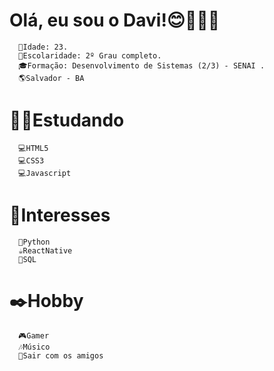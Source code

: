    # Olá, eu sou o Davi!😊🙋🏻‍♂️






  
      📌Idade: 23.
      🏫Escolaridade: 2º Grau completo.
      🎓Formação: Desenvolvimento de Sistemas (2/3) - SENAI .
      🌎Salvador - BA

 
  #  👨‍💻Estudando 
      💻HTML5
      💻CSS3
      💻Javascript


  #  🎯Interesses
      🐍Python
      ☕ReactNative
      🎲SQL 


  # ✒️Hobby
      🎮Gamer
      🎶Músico
      🍺Sair com os amigos
      
       



